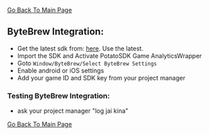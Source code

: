 [Go Back To Main Page](../../README.md)
## ByteBrew Integration:
* Get the latest sdk from: [here](https://github.com/ByteBrewIO/ByteBrewUnitySDK). Use the latest.
* Import the SDK and Activate PotatoSDK Game AnalyticsWrapper
* Goto `Window/ByteBrew/Select ByteBrew Settings`
* Enable android or iOS settings
* Add your game ID and SDK key from your project manager

### Testing ByteBrew Integration:
* ask your project manager "log jai kina"


[Go Back To Main Page](../../README.md)
